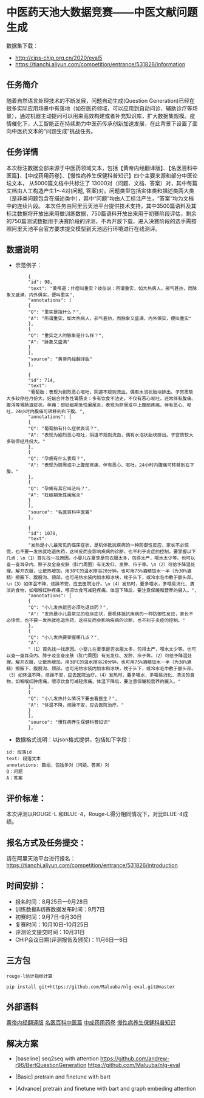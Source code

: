 # 中医药天池大数据竞赛——中医文献问题生成
数据集下载：
- http://cips-chip.org.cn/2020/eval5
- https://tianchi.aliyun.com/competition/entrance/531826/information

## 任务简介
随着自然语言处理技术的不断发展，问题自动生成(Question Generation)已经在很多实际应用场景中有落地（如在医药领域，可以应用到自动问诊、辅助诊疗等场景），通过机器主动提问可以用来高效构建或者补充知识库，扩大数据集规模。疫情催化下，人工智能正在持续助力中医药传承创新加速发展，在此背景下设置了面向中医药文本的“问题生成”挑战任务。

## 任务详情
本次标注数据全部来源于中医药领域文本，包括【黄帝内经翻译版】、【名医百科中医篇】、【中成药用药卷】、【慢性病养生保健科普知识】四个主要来源和部分中医论坛文本， 从5000篇文档中共标注了 13000对（问题、文档、答案）对，其中每篇文档由人工构造产生1～4对(问题, 答案)对。问题类型包括实体类和描述类两大类（是非类问题包含在描述类中），其中“问题“均由人工标注产生，“答案“均为文档中的连续片段。 本次任务由阿里云天池平台提供技术支持，其中3500篇语料及其标注数据将开放出来用做训练数据，750篇语料开放出来用于初赛阶段评估，剩余的750篇测试数据用于决赛阶段的评测，不再开放下载，进入决赛阶段的选手需按照阿里天池平台官方要求提交模型到天池运行环境进行在线测评。

## 数据说明
- 示范例子：
```
        {
        "id": 98,
        "text": "黄帝道：什麽叫重实？岐伯说：所谓重实，如大热病人，邪气甚热，而脉象又盛满，内外俱实，便叫重实",
        "annotations": [
        {
        "Q": "重实是指什么？",
        "A": "所谓重实，如大热病人，邪气甚热，而脉象又盛满，内外俱实，便叫重实"
        },
        {
        "Q": "重实之人的脉象是什么样？",
        "A": "脉象又盛满"
        }
        ],
        "source": "黄帝内经翻译版"
        },

        {
        "id": 714,
        "text":
        "葡萄胎：表现为剧烈恶心呕吐，阴道不规则流血，偶有水泡状胎块排出。子宫质软大多较停经月份大。妊娠合并急性胃肠炎：多有饮食不洁史，不仅有恶心呕吐，还常伴有腹痛、腹泻等胃肠道症状。孕痈：即妊娠期急性阑尾炎，表现为脐周或中上腹部疼痛，伴有恶心、呕吐，24小时内腹痛可转移到右下腹。",
        "annotations": [
        {
        "Q": "葡萄胎有什么症状表现？",
        "A": "表现为剧烈恶心呕吐，阴道不规则流血，偶有水泡状胎块排出。子宫质软大多较停经月份大。"
        },
        {
        "Q": "孕痈有什么表现？",
        "A": "表现为脐周或中上腹部疼痛，伴有恶心、呕吐，24小时内腹痛可转移到右下腹。"
        },
        {
        "Q": "孕痈有其它叫法吗？",
        "A": "妊娠期急性阑尾炎"
        }
        ],
        "source": "名医百科中医篇"
        },

        {
        "id": 1078,
        "text":
        "发热是小儿最常见的临床症状，是机体抵抗疾病的一种防御性反应，家长不必惊慌，也不要一发热就吃退热药，这样反而会影响疾病的诊断，也不利于炎症的控制，要掌握以下几点：\n（1）首先找一找原因。小婴儿在夏季是否衣服太多，包得太严，喂水太少等。也可以查一查耳朵内、脖子及全身皮肤（肛门周围）有无发红、发肿、疖子等。\n（2）可给予降温处理。解开衣服，让散热增加。用38℃的温水擦浴20分钟。也可用75%酒精加水一半（为30%酒精）擦腋下、腹股沟、颈部。也可用热水袋内加水和冰块，枕于头下，或冷水毛巾敷于额头部。\n（3）如体温不降，烦躁不安，应去医院治疗。\n（4）发热时，要多喂水，多喂易消化、清淡的食物，如咽喉红肿疼痛，喂凉饮食可减轻疼痛。体温下降后，要注意保暖和营养的摄入。",
        "annotations": [
        {
        "Q": "小儿发热能否必须吃退烧药？",
        "A": "发热是小儿最常见的临床症状，是机体抵抗疾病的一种防御性反应，家长不必惊慌，也不要一发热就吃退热药，这样反而会影响疾病的诊断，也不利于炎症的控制。"
        },
        {
        "Q": "小儿发热要掌握哪几点？",
        "A":
        "（1）首先找一找原因。小婴儿在夏季是否衣服太多，包得太严，喂水太少等。也可以查一查耳朵内、脖子及全身皮肤（肛门周围）有无发红、发肿、疖子等。（2）可给予降温处理。解开衣服，让散热增加。用38℃的温水擦浴20分钟。也可用75%酒精加水一半（为30%酒精）擦腋下、腹股沟、颈部。也可用热水袋内加水和冰块，枕于头下，或冷水毛巾敷于额头部。（3）如体温不降，烦躁不安，应去医院治疗。（4）发热时，要多喂水，多喂易消化、清淡的食物，如咽喉红肿疼痛，喂凉饮食可减轻疼痛。体温下降后，要注意保暖和营养的摄入。"
        },
        {
        "Q": "小儿发热什么情况下要去看医生？",
        "A": "体温不降，烦躁不安，应去医院治疗。"
        }
        ],
        "source": "慢性病养生保健科普知识"
        },
```

- 数据格式说明：以json格式提供，包括如下字段：
```
id: 段落id
text: 段落文本
annotations: 数组，包括多对（问题、答案）对
Q：问题
A：答案
```


## 评价标准：
本次评测以ROUGE-L 和BLUE-4，Rouge-L得分相同情况下，对比BLUE-4成绩。

## 报名方式及任务提交：
请在阿里天池平台进行报名：https://tianchi.aliyun.com/competition/entrance/531826/introduction

## 时间安排：
- 报名时间：8月25日—9月28日
- 训练数据&初赛数据发布时间：9月7日
- 初赛时间：9月7日-9月30日
- 复赛时间：10月10日-10月25日
- 评测论文提交时间：10月31日
- CHIP会议日期(评测报告及颁奖)：11月6日—8日

## 三方包

`rouge-l估计指标计算`
```
pip install git+https://github.com/Maluuba/nlg-eval.git@master
```

## 外部语料
[黄帝内经翻译版](http://ewenyan.com/contents/more/hdnj.html)
[名医百科中医篇](https://www.baikemy.com/disease/list/0/0?diseaseContentType=I)
[中成药用药卷](https://www.sohu.com/a/164758048_464395)
[慢性病养生保健科普知识](http://m.yihu.com/index.php/act/daily_health/index.html?platformType=4&sourceType=0&sourceId=0#%E5%85%A8%E9%83%A8)

## 解决方案

- [baseline] seq2seq with attention
https://github.com/andrew-r96/BertQuestionGeneration
https://github.com/Maluuba/nlg-eval

- [Basic] pretrain and finetune with bart

- [Advance] pretrain and finetune with bart and graph embeding attention

